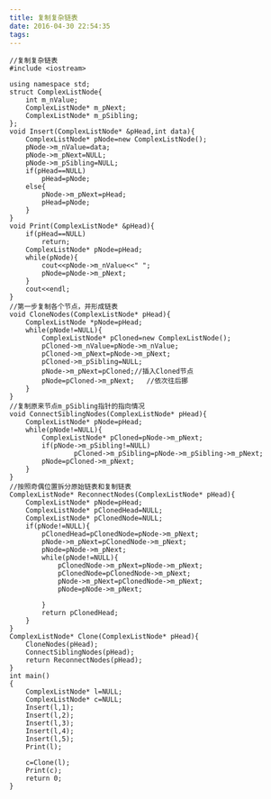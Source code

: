 ```yaml
---
title: 复制复杂链表
date: 2016-04-30 22:54:35
tags:
---
```


    //复制复杂链表
    #include <iostream>
    
    using namespace std;
    struct ComplexListNode{
        int m_nValue;
        ComplexListNode* m_pNext;
        ComplexListNode* m_pSibling;
    };
    void Insert(ComplexListNode* &pHead,int data){
        ComplexListNode* pNode=new ComplexListNode();
        pNode->m_nValue=data;
        pNode->m_pNext=NULL;
        pNode->m_pSibling=NULL;
        if(pHead==NULL)
            pHead=pNode;
        else{
            pNode->m_pNext=pHead;
            pHead=pNode;
        }
    }
    void Print(ComplexListNode* &pHead){
        if(pHead==NULL)
            return;
        ComplexListNode* pNode=pHead;
        while(pNode){
            cout<<pNode->m_nValue<<" ";
            pNode=pNode->m_pNext;
        }
        cout<<endl;
    }
    //第一步复制各个节点，并形成链表
    void CloneNodes(ComplexListNode* pHead){
        ComplexListNode *pNode=pHead;
        while(pNode!=NULL){
            ComplexListNode* pCloned=new ComplexListNode();
            pCloned->m_nValue=pNode->m_nValue;
            pCloned->m_pNext=pNode->m_pNext;
            pCloned->m_pSibling=NULL;
            pNode->m_pNext=pCloned;//插入Cloned节点
            pNode=pCloned->m_pNext;   //依次往后挪
        }
    }
    //复制原来节点m_pSibling指针的指向情况
    void ConnectSiblingNodes(ComplexListNode* pHead){
        ComplexListNode* pNode=pHead;
        while(pNode!=NULL){
            ComplexListNode* pCloned=pNode->m_pNext;
            if(pNode->m_pSibling!=NULL)
                    pCloned->m_pSibling=pNode->m_pSibling->m_pNext;
            pNode=pCloned->m_pNext;
        }
    }
    //按照奇偶位置拆分原始链表和复制链表
    ComplexListNode* ReconnectNodes(ComplexListNode* pHead){
        ComplexListNode* pNode=pHead;
        ComplexListNode* pClonedHead=NULL;
        ComplexListNode* pClonedNode=NULL;
        if(pNode!=NULL){
            pClonedHead=pClonedNode=pNode->m_pNext;
            pNode->m_pNext=pClonedNode->m_pNext;
            pNode=pNode->m_pNext;
            while(pNode!=NULL){
                pClonedNode->m_pNext=pNode->m_pNext;
                pClonedNode=pClonedNode->m_pNext;
                pNode->m_pNext=pClonedNode->m_pNext;
                pNode=pNode->m_pNext;
    
            }
            return pClonedHead;
        }
    }
    ComplexListNode* Clone(ComplexListNode* pHead){
        CloneNodes(pHead);
        ConnectSiblingNodes(pHead);
        return ReconnectNodes(pHead);
    }
    int main()
    {
        ComplexListNode* l=NULL;
        ComplexListNode* c=NULL;
        Insert(l,1);
        Insert(l,2);
        Insert(l,3);
        Insert(l,4);
        Insert(l,5);
        Print(l);
    
        c=Clone(l);
        Print(c);
        return 0;
    }


